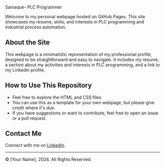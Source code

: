 Samaque- PLC Programmer

Welcome to my personal webpage hosted on GitHub Pages. This site showcases my resume, skills, and interests in PLC programming and industrial process automation.

## About the Site

This webpage is a minimalistic representation of my professional profile, designed to be straightforward and easy to navigate. It includes my resume, a section about my activities and interests in PLC programming, and a link to my LinkedIn profile.

## How to Use This Repository

- Feel free to explore the HTML and CSS files.
- You can use this as a template for your own webpage, but please give credit where it's due.
- If you have suggestions or want to contribute, feel free to open an issue or a pull request.

## Contact Me

Connect with me on [LinkedIn](https://www.linkedin.com/in/your-linkedin-id).

---

© [Your Name], 2024. All Rights Reserved.
